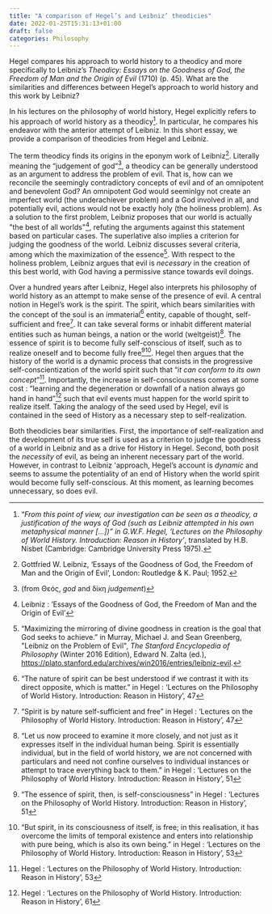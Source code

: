 ```yaml
---
title: "A comparison of Hegel’s and Leibniz’ theodicies"
date: 2022-01-25T15:31:13+01:00
draft: false
categories: Philosophy
---
```



Hegel compares his approach to world history to a theodicy and more specifically to Leibniz’s _Theodicy: Essays on the Goodness of God, the Freedom of Man and the Origin of Evil_ (1710) (p. 45). What are the similarities and differences between Hegel’s approach to world history and this work by Leibniz?


In his lectures on the philosophy of world history, Hegel explicitly refers to his approach of world history as a theodicy[^1]. In particular, he compares his endeavor with the anterior attempt of Leibniz. In this short essay, we provide a comparison of theodicies from Hegel and Leibniz.

The term theodicy finds its origins in the eponym work of Leibniz[^2]. Literally meaning the “judgement of god”[^3], a theodicy can be generally understood as an argument to address the problem of evil. That is, how can we reconcile the seemingly contradictory concepts of evil and of an omnipotent and benevolent God? An omnipotent God would seeminlgy not create an imperfect world (the underachiever problem) and a God involved in all, and potentially evil, actions would not be exactly holy (the holiness problem). As a solution to the first problem, Leibniz proposes that our world is actually "the best of all worlds"[^4], refuting the arguments against this statement based on particular cases. The superlative also implies a criterion for judging the goodness of the world. Leibniz discusses several criteria, among which the maximization of the essence[^5]. With respect to the holiness problem, Leibniz argues that evil is _necessary_ in the creation of this best world, with God having a permissive stance towards evil doings.

Over a hundred years after Leibniz, Hegel also interprets his philosophy of world history as an attempt to make sense of the presence of evil. A central notion in Hegel’s work is the spirit. The spirit, which bears similarities with the concept of the soul is an immaterial[^6] entity, capable of thought, self-sufficient and free[^7]. It can take several forms or inhabit different material entities such as human beings, a nation or the world (weltgeist)[^8]. The essence of spirit is to become fully self-conscious of itself, such as to realize oneself and to become fully free[^9][^10]. Hegel then argues that the history of the world is a dynamic process that consists in the progressive self-conscientization of the world spirit such that “_it can conform to its own concept_”[^11]. Importantly, the increase in self-consciousness comes at some cost : “learning and the degeneration or downfall of a nation always go hand in hand”[^12] such that evil events must happen for the world spirit to realize itself. Taking the analogy of the seed used by Hegel, evil is contained in the seed of History as a necessary step to self-realization.

Both theodicies bear similarities. First, the importance of self-realization and the development of its true self is used as a criterion to judge the goodness of a world in Leibniz and as a drive for History in Hegel. Second, both posit the _necessity_ of evil, as being an inherent necessary part of the world. However, in contrast to Leibniz 'approach, Hegel’s account is _dynamic_ and seems to assume the potentiality of an end of History when the world spirit would become fully self-conscious. At this moment, as learning becomes unnecessary, so does evil.


<!-- Footnotes themselves at the bottom. -->

[^1]:
     “_From this point of view, our investigation can be seen as a theodicy, a justification of the ways of God (such as Leibniz attempted in his own metaphysical manner [...])” _in G.W.F. Hegel, ‘Lectures on the Philosophy of World History. Introduction: Reason in History_’_, translated by H.B. Nisbet (Cambridge: Cambridge University Press 1975).

[^2]:
     Gottfried W. Leibniz, ‘Essays of the Goodness of God, the Freedom of Man and the Origin of Evil’, London: Routledge & K. Paul; 1952.

[^3]:
     (from Θεός, _god_ and δίκη _judgement_)

[^4]:
     Leibniz : ’Essays of the Goodness of God, the Freedom of Man and the Origin of Evil’

[^5]:
     “Maximizing the mirroring of divine goodness in creation is the goal that God seeks to achieve.” in Murray, Michael J. and Sean Greenberg, "Leibniz on the Problem of Evil", _The Stanford Encyclopedia of Philosophy_ (Winter 2016 Edition), Edward N. Zalta (ed.), https://plato.stanford.edu/archives/win2016/entries/leibniz-evil.

[^6]:
     “The nature of spirit can be best understood if we contrast it with its direct opposite, which is matter.” in Hegel : ‘Lectures on the Philosophy of World History. Introduction: Reason in History’, 47

[^7]:
     “Spirit is by nature self-sufficient and free” in Hegel : ‘Lectures on the Philosophy of World History. Introduction: Reason in History’, 47

[^8]:
     “Let us now proceed to examine it more closely, and not just as it expresses itself in the individual human being. Spirit is essentially individual, but in the field of world history, we are not concerned with particulars and need not confine ourselves to individual instances or attempt to trace everything back to them.” in Hegel : ‘Lectures on the Philosophy of World History. Introduction: Reason in History’, 51		

[^9]:
     “The essence of spirit, then, is self-consciousness” in Hegel : ‘Lectures on the Philosophy of World History. Introduction: Reason in History’, 51

[^10]:
     “But  spirit, in its consciousness of itself, is free; in this realisation, it has overcome the limits of temporal existence and enters into relationship with pure being, which is also its own being.” in Hegel : ‘Lectures on the Philosophy of World History. Introduction: Reason in History’, 53

[^11]:
     Hegel : ‘Lectures on the Philosophy of World History. Introduction: Reason in History’, 53

[^12]:
     Hegel : ‘Lectures on the Philosophy of World History. Introduction: Reason in History’, 61
